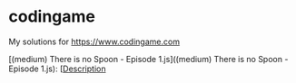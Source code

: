 # codingame
My solutions for https://www.codingame.com

[(medium) There is no Spoon - Episode 1.js]((medium) There is no Spoon - Episode 1.js): [[Description](https://www.codingame.com/training/medium/there-is-no-spoon-episode-1)
